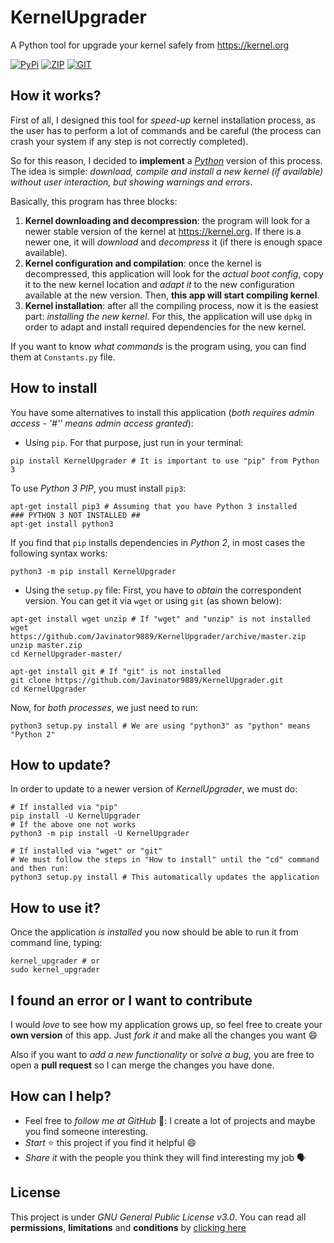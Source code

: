 # KernelUpgrader
A Python tool for upgrade your kernel safely from https://kernel.org


[![PyPi](https://img.shields.io/badge/v1.17%20-PyPi-green.svg)](https://pypi.org/project/KernelUpgrader/)
[![ZIP](https://img.shields.io/badge/Package%20-Zip-green.svg)](https://github.com/Javinator9889/KernelUpgrader/archive/master.zip)
[![GIT](https://img.shields.io/badge/Package%20-Git-green.svg)](https://github.com/Javinator9889/KernelUpgrader.git)

## How it works?
First of all, I designed this tool for *speed-up* kernel installation process, as the user has to perform a lot of commands and be careful (the process can crash your system if any step is not correctly completed).

So for this reason, I decided to **implement** a *[Python](https://www.python.org)* version of this process. The idea is simple: *download, compile and install a new kernel (if available) without user interaction, but showing warnings and errors*.

Basically, this program has three blocks:

1. **Kernel downloading and decompression**: the program will look for a newer stable version of the kernel at https://kernel.org. If there is a newer one, it will *download* and *decompress* it (if there is enough space available).
2. **Kernel configuration and compilation**: once the kernel is decompressed, this application will look for the *actual boot config*, copy it to the new kernel location and *adapt it* to the new configuration available at the new version. Then, **this app will start compiling kernel**.
3. **Kernel installation**: after all the compiling process, now it is the easiest part: *installing the new kernel*. For this, the application will use `dpkg` in order to adapt and install required dependencies for the new kernel.

If you want to know *what commands* is the program using, you can find them at `Constants.py` file.

## How to install
You have some alternatives to install this application (*both requires admin access  - '#'' means admin access granted*):

+ Using `pip`. For that purpose, just run in your terminal:
```commandLine
pip install KernelUpgrader # It is important to use "pip" from Python 3
```
To use *Python 3 PIP*, you must install `pip3`:
```commandLine
apt-get install pip3 # Assuming that you have Python 3 installed
### PYTHON 3 NOT INSTALLED ##
apt-get install python3
```
If you find that `pip` installs dependencies in *Python 2*, in most cases the following syntax works:
```commandLine
python3 -m pip install KernelUpgrader
```
+ Using the `setup.py` file:
First, you have to *obtain* the correspondent version. You can get it via `wget` or using `git` (as shown below):
```commandLine
apt-get install wget unzip # If "wget" and "unzip" is not installed
wget https://github.com/Javinator9889/KernelUpgrader/archive/master.zip
unzip master.zip
cd KernelUpgrader-master/
```
```commandLine
apt-get install git # If "git" is not installed
git clone https://github.com/Javinator9889/KernelUpgrader.git
cd KernelUpgrader
```
Now, for *both processes*, we just need to run:
```commandLine
python3 setup.py install # We are using "python3" as "python" means "Python 2"
```

## How to update?
In order to update to a newer version of *KernelUpgrader*, we must do:
```commandLine
# If installed via "pip"
pip install -U KernelUpgrader
# If the above one not works
python3 -m pip install -U KernelUpgrader
```
```commandLine
# If installed via "wget" or "git"
# We must follow the steps in "How to install" until the "cd" command and then run:
python3 setup.py install # This automatically updates the application
```
## How to use it?
Once the application *is installed* you now should be able to run it from command line, typing:
```commandline
kernel_upgrader # or
sudo kernel_upgrader
```
## I found an error or I want to contribute
I would *love* to see how my application grows up, so feel free to create your **own version** of this app. Just *fork it* and make all the changes you want 😄

Also if you want to *add a new functionality* or *solve a bug*, you are free to open a **pull request** so I can merge the changes you have done.

## How can I help?
+ Feel free to *follow me at GitHub* 👥: I create a lot of projects and maybe you find someone interesting.
+ *Start* ⭐ this project if you find it helpful 😄
+ *Share it* with the people you think they will find interesting my job 🗣

## License
This project is under *GNU General Public License v3.0*. You can read all **permissions**, **limitations** and **conditions** by [clicking here](https://github.com/Javinator9889/KernelUpgrader/blob/master/LICENSE)
